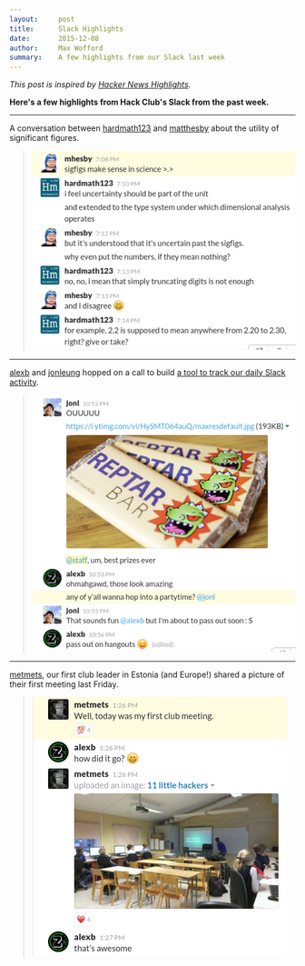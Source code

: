 ```yaml
---
layout:     post
title:      Slack Highlights
date:       2015-12-08
author:     Max Wofford
summary:    A few highlights from our Slack last week
---
```


_This post is inspired by
[Hacker News Highlights](https://themacro.com/articles/2015/12/hacker-news-highlights-2/)._

**Here's a few highlights from Hack Club's Slack from the past week.**

--------------------------------------------------------------------------------

A conversation between [hardmath123](https://hardmath123.github.io/) and
[matthesby](https://github.com/matthesby) about the utility of significant
figures.

> [![mhesby and hardmath123 discuss significant figures](/assets/sigfigs_highlight.png)](https://starthackclub.slack.com/archives/random/p1448939291005835)

--------------------------------------------------------------------------------

[alexb](https://github.com/zucchinize) and
[jonleung](https://github.com/jonleung) hopped on a call to build
[a tool to track our daily Slack activity](https://github.com/jonleung/slack-stats-viewer).

> [![alexb and jonleung hop in a call to pair](/assets/alexb_and_jonleung_pair_highlight.png)](https://starthackclub.slack.com/archives/random/p1449212126007386)

--------------------------------------------------------------------------------

[metmets](https://github.com/metmets/metmets), our first club leader in Estonia
(and Europe!) shared a picture of their first meeting last Friday.

> [![confirmation of first meeting in Estonia](/assets/club_meeting_in_estonia_highlight.png)](https://starthackclub.slack.com/archives/random/p1449264372007573)
